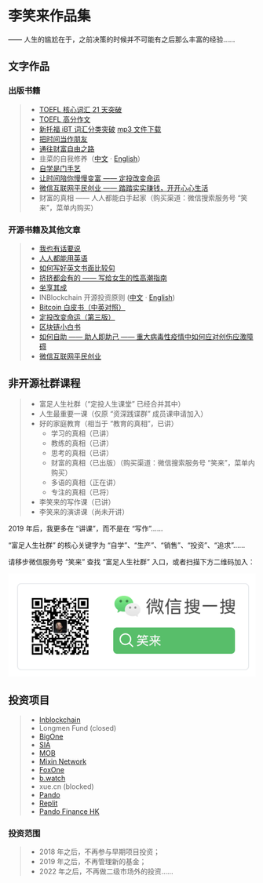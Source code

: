 # 李笑来作品集

—— 人生的尴尬在于，之前决策的时候并不可能有之后那么丰富的经验……

## 文字作品

### 出版书籍

> * [TOEFL 核心词汇 21 天突破](https://search.jd.com/Search?keyword=TOEFL%20%E6%A0%B8%E5%BF%83%E8%AF%8D%E6%B1%87%2021%20%E5%A4%A9%E7%AA%81%E7%A0%B4&enc=utf-8&wq=TOEFL%20%E6%A0%B8%E5%BF%83%E8%AF%8D%E6%B1%87%2021%20%E5%A4%A9%E7%AA%81%E7%A0%B4&pvid=20a58eb8accf4c2c8817ba3ac3db212e)
> * [TOEFL 高分作文](/twe185/)
> * [新托福 iBT 词汇分类突破](https://search.jd.com/Search?keyword=%E6%96%B0%E6%89%98%E7%A6%8F%20iBT%20%E8%AF%8D%E6%B1%87%E5%88%86%E7%B1%BB%E7%AA%81%E7%A0%B4&enc=utf-8&wq=%E6%96%B0%E6%89%98%E7%A6%8F%20iBT%20%E8%AF%8D%E6%B1%87%E5%88%86%E7%B1%BB%E7%AA%81%E7%A0%B4&pvid=ad393ae77b8c4bfe86949c0aea5476ff) [mp3 文件下载](https://pan.baidu.com/s/1T5Te0b95l2DWViH_qGprzQ?pwd=wbmk)
> * [把时间当作朋友](/befriending-time/)
> * [通往财富自由之路](https://xue.cn/hub/app/books/56)
> * 韭菜的自我修养（[中文](/the-self-cultivation-of-leeks/cn/) · [English](/the-self-cultivation-of-leeks/en/)）
> * [自学是门手艺](/the-craft-of-selfteaching/)
> * [让时间陪你慢慢变富 —— 定投改变命运](https://item.jd.com/12605781.html)
> * [微信互联网平民创业 —— 踏踏实实赚钱，开开心心生活](https://item.jd.com/12759217.html)
> * 财富的真相 —— 人人都能白手起家（购买渠道：微信搜索服务号 “笑来”，菜单内购买）

### 开源书籍及其他文章

> * [我也有话要说](/i-have-a-say/)
> * [人人都能用英语](/everyone-can-use-english/)
> * [如何写好英文书面比较句](https://xue.cn/hub/app/books/53)
> * [挤挤都会有的 —— 写给女生的性高潮指南](/ji/)
> * [坐享其成](https://github.com/xiaolai/zuoxiangqicheng)
> * INBlockchain 开源投资原则 ([中文](/inb-principles/cn/) · [English](/inb-principles/en/))
> * [Bitcoin 白皮书（中英对照）](/bitcoin-whitepaper-cn-en-translation/Bitcoin-Whitepaper-EN-CN.html)
> * [定投改变命运（第三版）](https://onregularinvesting.com)
> * [区块链小白书](https://blockchainlittlebook.com)
> * [如何自助 —— 助人即助己 —— 重大病毒性疫情中如何应对创伤应激障碍](https://github.com/xiaolai/help-to-be-helped)
> * [微信互联网平民创业](https://github.com/xiaolai/everyones-guide-for-starting-up-on-wechat-network)

## 非开源社群课程

> * 富足人生社群（“定投人生课堂” 已经合并其中）
> * 人生最重要一课（仅原 “资深践谍群” 成员课申请加入）
> * 好的家庭教育（相当于 “教育的真相”，已讲）
>   * 学习的真相（已讲）
>   * 教练的真相（已讲）
>   * 思考的真相（已讲）
>   * 财富的真相（已出版）（购买渠道：微信搜索服务号 “笑来”，菜单内购买）
>   * 多语的真相（正在讲）
>   * 专注的真相（已将）
> * 李笑来的写作课（已讲）
> * 李笑来的演讲课（尚未开讲）

2019 年后，我更多在 “讲课”，而不是在 “写作”……

“富足人生社群” 的核心关键字为 “自学”、“生产”、“销售”、“投资”、“追求”……

请移步微信服务号 “笑来” 查找 “富足人生社群” 入口，或者扫描下方二维码加入：

![](wechat-channel.png)

## 投资项目

> * [Inblockchain](https://inblockchain.com)
> * Longmen Fund (closed)
> * [BigOne](https://big.one)
> * [SIA](https://sia.tech/)
> * [MOB](https://www.mobilecoin.com/)
> * [Mixin Network](https://mixin.one/)
> * [FoxOne](https://fox.one)
> * [b.watch](https://b.watch)
> * xue.cn (blocked)
> * [Pando](https://pando.im)
> * [Replit](https://repl.it)
> * [Pando Finance HK](https://www.pandofinance.com.hk/)

### 投资范围
> * 2018 年之后，不再参与早期项目投资；
> * 2019 年之后，不再管理新的基金；
> * 2022 年之后，不再做二级市场外的投资……